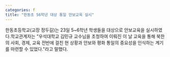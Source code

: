 ```yaml
---
categories: f
title: "한동초 56학년 대상 통일 안보교육 실시"
---
```

한동초등학교(교장 정두길)는 23일 5~6학년 학생들을 대상으로 안보교육을 실시하였다.학교관계자는 "우석대학교 김민규 교수님을 초청하여 이뤄진 이 날 교육을 통해 북한의 사회, 경제, 교육 전반에 걸친 현 상황과 안보와 평화 통일의 중요성을 인식하는 계기를 마련할 수 있었다."라고 말했다.